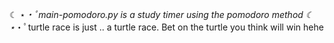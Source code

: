 ☾ ⋆*・ﾟmain-pomodoro.py is a study timer using the pomodoro method
☾ ⋆*・ﾟturtle race is just .. a turtle race. Bet on the turtle you think will win hehe
